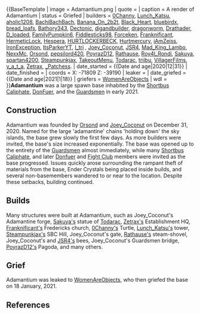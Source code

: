 {{BaseTemplate
| image = Adamantium.png
| quote =
| caption = A render of Adamantium
| status = Griefed
| builders = [0Channy](https://2b2t.miraheze.org/wiki/0Channy), [Lunch_Katsu](https://2b2t.miraheze.org/wiki/Lunch_Katsu), [aholic1208](https://2b2t.miraheze.org/wiki/aholic1208), [BachiBachBach](https://2b2t.miraheze.org/wiki/BachiBachBach), [Banana_On_2b2t](https://2b2t.miraheze.org/wiki/Banana_On_2b2t), [Black_Heart](https://2b2t.miraheze.org/wiki/Black_Heart), [bluebirdx](https://2b2t.miraheze.org/wiki/bluebirdx), [bread_loafs](https://2b2t.miraheze.org/wiki/bread_loafs), [Bathory343](https://2b2t.miraheze.org/wiki/Bathory343), [Dectonic](https://2b2t.miraheze.org/wiki/Dectonic), [digandbuilder](https://2b2t.miraheze.org/wiki/digandbuilder), [dragonworm](https://2b2t.miraheze.org/wiki/dragonworm), [Drathader](https://2b2t.miraheze.org/wiki/Drathader), [D_loaded](https://2b2t.miraheze.org/wiki/D_loaded), [FamilyPumpkin6](https://2b2t.miraheze.org/wiki/FamilyPumpkin6), [Fiddlesticks98](https://2b2t.miraheze.org/wiki/Fiddlesticks98), [Forceken](https://2b2t.miraheze.org/wiki/Forceken), [Franknificant](https://2b2t.miraheze.org/wiki/Franknificant), [HermeticLock](https://2b2t.miraheze.org/wiki/HermeticLock), [Hespera](https://2b2t.miraheze.org/wiki/Hespera), [HURTLOCKERBECK](https://2b2t.miraheze.org/wiki/HURTLOCKERBECK), [Hurtmercury](https://2b2t.miraheze.org/wiki/Hurtmercury), [iAmZeiss](https://2b2t.miraheze.org/wiki/iAmZeiss), [IronException](https://2b2t.miraheze.org/wiki/IronException), [ItsParkerYT](https://2b2t.miraheze.org/wiki/ItsParkerYT), [I_tri](https://2b2t.miraheze.org/wiki/I_tri) , [Joey_Coconut](https://2b2t.miraheze.org/wiki/Joey_Coconut), [JSR4](https://2b2t.miraheze.org/wiki/JSR4), [Mad_King_Lambo](https://2b2t.miraheze.org/wiki/Mad_King_Lambo), [NexxMc](https://2b2t.miraheze.org/wiki/NexxMc), [Orsond](https://2b2t.miraheze.org/wiki/Orsond), [pepsilord420](https://2b2t.miraheze.org/wiki/pepsilord420), [PoyrazD12](https://2b2t.miraheze.org/wiki/PoyrazD12), [Rathause](https://2b2t.miraheze.org/wiki/Rathause), [Roy4l_Rondi](https://2b2t.miraheze.org/wiki/Roy4l_Rondi), [Sakuya](https://2b2t.miraheze.org/wiki/Sakuya), [spartan4200](https://2b2t.miraheze.org/wiki/spartan4200), [Steampunkjax](https://2b2t.miraheze.org/wiki/Steampunkjax), [TakeoutMenu](https://2b2t.miraheze.org/wiki/TakeoutMenu), [Todarac](https://2b2t.miraheze.org/wiki/Todarac), [triibu](https://2b2t.miraheze.org/wiki/triibu), [VillagerFilms](https://2b2t.miraheze.org/wiki/VillagerFilms), [y_a_t_a](https://2b2t.miraheze.org/wiki/y_a_t_a), [Zetrax](https://2b2t.miraheze.org/wiki/Zetrax), [_Patchess](https://2b2t.miraheze.org/wiki/_Patchess).
| date_started = {{Date and age|2020|12|31}}
| date_finished =
| coords = X: -71809 Z: -39190
| leaker =
| date_griefed = {{Date and age|2021|1|18}}
| griefers = [WomenAreObjects](https://2b2t.miraheze.org/wiki/WomenAreObjects)
| wdl =
}}**Adamantium** was a large spawn base inhabited by the [Shortbus Caliphate](https://2b2t.miraheze.org/wiki/Shortbus_Caliphate), [DonFuer](https://2b2t.miraheze.org/wiki/DonFuer), and the [Guardsmen](https://2b2t.miraheze.org/wiki/Guardsmen) in early 2021.

## Construction
Adamantium was founded by [Orsond](https://2b2t.miraheze.org/wiki/Orsond) and [Joey_Coconut](https://2b2t.miraheze.org/wiki/Joey_Coconut) on December 31, 2020. Named for the large 'adamantine' chains 'holding down' the sky islands, the base grew slowly the first few days. As more builders were invited, the base's size increased exponentially. The base was opened up to the entirety of the [Guardsmen](https://2b2t.miraheze.org/wiki/Guardsmen) almost immediately, while many [Shortbus Caliphate](https://2b2t.miraheze.org/wiki/Shortbus_Caliphate), and later [Donfuer](https://2b2t.miraheze.org/wiki/Donfuer) and [Fight Club](https://2b2t.miraheze.org/wiki/Fight_Club) members were invited as the base progressed. Issues quickly arose surrounding the rampant theft of materials from the base, Ender Crystals being placed inside builds, and several non-basemembers wandered to or near to the location. Despite these setbacks, building continued.

## Builds
Many structures were built at Adamantium, such as Joey_Coconut's Adamantine forge, [Sakuya's](https://2b2t.miraheze.org/wiki/Sakuya) statue of [Todarac](https://2b2t.miraheze.org/wiki/Todarac), [Zetrax's](https://2b2t.miraheze.org/wiki/Zetrax) Establishment HQ, [Franknificant's](https://2b2t.miraheze.org/wiki/Franknificant) Fredericks church, [0Channy's](https://2b2t.miraheze.org/wiki/0Channy) Turtle, [Lunch_Katsu's](https://2b2t.miraheze.org/wiki/Lunch_Katsu) tower, [Steampunkjax's](https://2b2t.miraheze.org/wiki/Steampunkjax) SBC Hill, Joey_Coconut's gate, [Rathause's](https://2b2t.miraheze.org/wiki/Rathause) steam-shovel, Joey_Coconut's and [JSR4's](https://2b2t.miraheze.org/wiki/JSR4) bees, Joey_Coconut's Guardsmen bridge, [PoyrazD12's](https://2b2t.miraheze.org/wiki/PoyrazD12) Pagoda, and many others.

## Grief
Adamantium was leaked to [WomenAreObjects](https://2b2t.miraheze.org/wiki/WomenAreObjects), who then griefed the base on 18 January, 2021.

## References